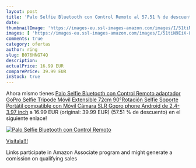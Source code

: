 ```yaml
---
layout: post
title: 'Palo Selfie Bluetooth con Control Remoto al 57.51 % de descuento'
date: 
thumbnailImage: 'https://images-eu.ssl-images-amazon.com/images/I/51tiN9EiX-L._SL200_.jpg'
images: [ 'https://images-eu.ssl-images-amazon.com/images/I/51tiN9EiX-L._SL200_.jpg' ]
comments: true
category: ofertas
author: ring
slug: B076HNG74Q
description:
actualPrice: 16.99 EUR
comparePrice: 39.99 EUR
inStock: true
---
```


Ahora mismo tienes [Palo Selfie Bluetooth con Control Remoto adaptador GoPro  Selfie Tripode Móvil Extensible 72cm 90°Rotación Selfie Soporte Portátil compatible con Móvil Cámara SLR Gopro phone Android de 2.4-3.97 inch](https://www.amazon.es/dp/B076HNG74Q/?tag=tolees-21) a 16.99 EUR (original: 39.99 EUR) (57.51 %  de descuento) en el siguiente enlace!

[![Palo Selfie Bluetooth con Control Remoto](https://images-eu.ssl-images-amazon.com/images/I/51tiN9EiX-L._SL200_.jpg)](https://www.amazon.es/dp/B076HNG74Q/?tag=tolees-21)

[Visítala!!!](https://www.amazon.es/dp/B076HNG74Q/?tag=tolees-21)

Links participate in Amazon Associate program and might generate a comission on qualifying sales
